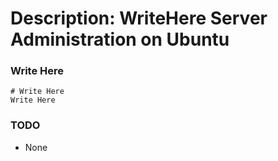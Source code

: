 # Description: WriteHere Server Administration on Ubuntu

### Write Here
```
# Write Here
Write Here
```

### TODO
* None
